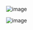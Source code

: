 ![image](https://user-images.githubusercontent.com/70198995/165816950-11101d39-dd91-4dc2-93a3-fe9d74c265f8.png)

![image](https://user-images.githubusercontent.com/70198995/165817029-e6617325-8c00-4a37-b55b-1ff19c9a405f.png)
